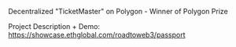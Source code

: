Decentralized "TicketMaster" on Polygon - Winner of Polygon Prize

Project Description + Demo: https://showcase.ethglobal.com/roadtoweb3/passport
